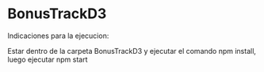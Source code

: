 # BonusTrackD3


Indicaciones para la ejecucion:

Estar dentro de la carpeta BonusTrackD3 y ejecutar el comando npm install, luego ejecutar npm start
